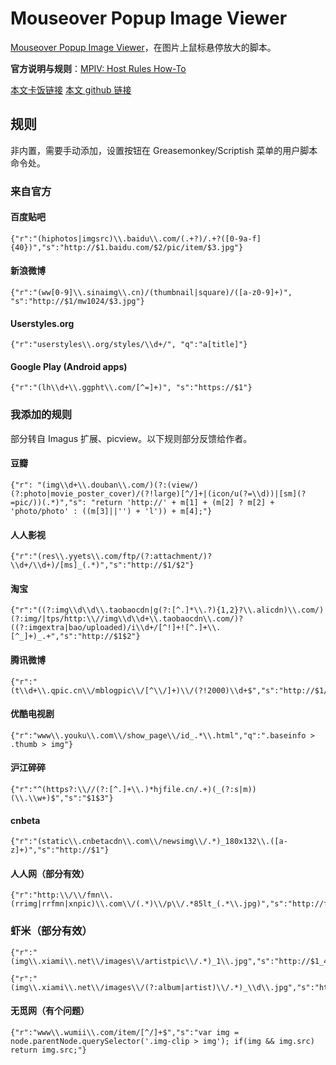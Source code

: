 
Mouseover Popup Image Viewer
============================

[Mouseover Popup Image Viewer](http://userscripts.org/scripts/show/109262)，在图片上鼠标悬停放大的脚本。

**官方说明与规则**：[MPIV: Host Rules How-To](http://w9p.co/userscripts/mpiv/host_rules.html)

[本文卡饭链接](http://bbs.kafan.cn/thread-1654392-1-1.html)  [本文 github 链接](https://github.com/ywzhaiqi/userscript/tree/master/Mouseover%20Popup%20Image%20Viewer)

规则
----

非内置，需要手动添加，设置按钮在 Greasemonkey/Scriptish 菜单的用户脚本命令处。

### 来自官方

#### 百度贴吧

	{"r":"(hiphotos|imgsrc)\\.baidu\\.com/(.+?)/.+?([0-9a-f]{40})","s":"http://$1.baidu.com/$2/pic/item/$3.jpg"}

#### 新浪微博

	{"r":"(ww[0-9]\\.sinaimg\\.cn)/(thumbnail|square)/([a-z0-9]+)", "s":"http://$1/mw1024/$3.jpg"}

#### Userstyles.org

	{"r":"userstyles\\.org/styles/\\d+/", "q":"a[title]"}

#### Google Play (Android apps)

	{"r":"(lh\\d+\\.ggpht\\.com/[^=]+)", "s":"https://$1"}

### 我添加的规则

部分转自 Imagus 扩展、picview。以下规则部分反馈给作者。

#### 豆瓣

	{"r": "(img\\d+\\.douban\\.com/)(?:(view/)(?:photo|movie_poster_cover)/(?!large)[^/]+|(icon/u(?=\\d))|[sm](?=pic/))(.*)","s": "return 'http://' + m[1] + (m[2] ? m[2] + 'photo/photo' : ((m[3]||'') + 'l')) + m[4];"}

#### 人人影视

	{"r":"(res\\.yyets\\.com/ftp/(?:attachment/)?\\d+/\\d+)/[ms]_(.*)","s":"http://$1/$2"}

#### 淘宝

 	{"r":"((?:img\\d\\d\\.taobaocdn|g(?:[^.]*\\.?){1,2}?\\.alicdn)\\.com/)(?:img/|tps/http:\\//img\\d\\d+\\.taobaocdn\\.com/)?((?:imgextra|bao/uploaded)/i\\d+/[^!]+![^.]+\\.[^_]+)_.+","s":"http://$1$2"}

#### 腾讯微博

	{"r":"(t\\d+\\.qpic.cn\\/mblogpic\\/[^\\/]+)\\/(?!2000)\\d+$","s":"http://$1/2000"} 

#### 优酷电视剧

	{"r":"www\\.youku\\.com\\/show_page\\/id_.*\\.html","q":".baseinfo > .thumb > img"} 

#### 沪江碎碎

	{"r":"^(https?:\\//(?:[^.]+\\.)*hjfile.cn/.+)(_(?:s|m))(\\.\\w+)$","s":"$1$3"}

#### cnbeta

	{"r":"(static\\.cnbetacdn\\.com\\/newsimg\\/.*)_180x132\\.([a-z]+)","s":"http://$1"}

#### 人人网（部分有效）

	{"r":"http:\\/\\/fmn\\.(rrimg|rrfmn|xnpic)\\.com\\/(.*)\\/p\\/.*85lt_(.*\\.jpg)","s":"http://fmn.$1.com/$2/$3"}

### 虾米（部分有效）

	{"r":"(img\\.xiami\\.net\\/images\\/artistpic\\/.*)_1\\.jpg","s":"http://$1_4.jpg"} 

	{"r":"(img\\.xiami\\.net\\/images\\/(?:album|artist)\\/.*)_\\d\\.jpg","s":"http://$1.jpg"}

#### 无觅网（有个问题）

	{"r":"www\\.wumii\\.com/item/[^/]+$","s":"var img = node.parentNode.querySelector('.img-clip > img'); if(img && img.src) return img.src;"} 
	